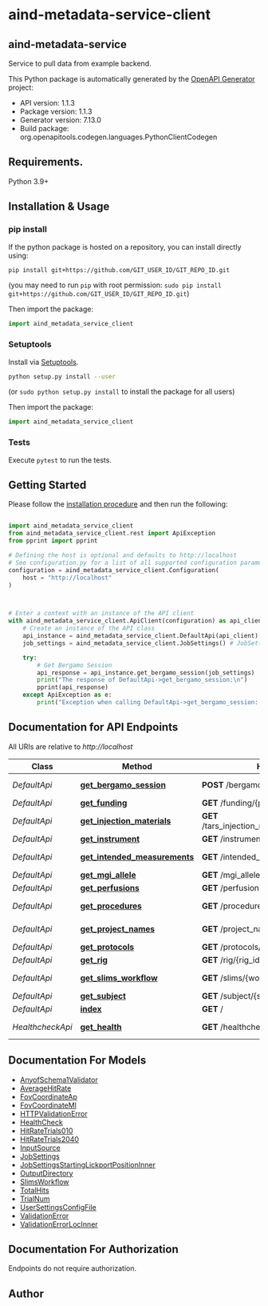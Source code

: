 # aind-metadata-service-client

## aind-metadata-service

Service to pull data from example backend.



This Python package is automatically generated by the [OpenAPI Generator](https://openapi-generator.tech) project:

- API version: 1.1.3
- Package version: 1.1.3
- Generator version: 7.13.0
- Build package: org.openapitools.codegen.languages.PythonClientCodegen

## Requirements.

Python 3.9+

## Installation & Usage
### pip install

If the python package is hosted on a repository, you can install directly using:

```sh
pip install git+https://github.com/GIT_USER_ID/GIT_REPO_ID.git
```
(you may need to run `pip` with root permission: `sudo pip install git+https://github.com/GIT_USER_ID/GIT_REPO_ID.git`)

Then import the package:
```python
import aind_metadata_service_client
```

### Setuptools

Install via [Setuptools](http://pypi.python.org/pypi/setuptools).

```sh
python setup.py install --user
```
(or `sudo python setup.py install` to install the package for all users)

Then import the package:
```python
import aind_metadata_service_client
```

### Tests

Execute `pytest` to run the tests.

## Getting Started

Please follow the [installation procedure](#installation--usage) and then run the following:

```python

import aind_metadata_service_client
from aind_metadata_service_client.rest import ApiException
from pprint import pprint

# Defining the host is optional and defaults to http://localhost
# See configuration.py for a list of all supported configuration parameters.
configuration = aind_metadata_service_client.Configuration(
    host = "http://localhost"
)



# Enter a context with an instance of the API client
with aind_metadata_service_client.ApiClient(configuration) as api_client:
    # Create an instance of the API class
    api_instance = aind_metadata_service_client.DefaultApi(api_client)
    job_settings = aind_metadata_service_client.JobSettings() # JobSettings | 

    try:
        # Get Bergamo Session
        api_response = api_instance.get_bergamo_session(job_settings)
        print("The response of DefaultApi->get_bergamo_session:\n")
        pprint(api_response)
    except ApiException as e:
        print("Exception when calling DefaultApi->get_bergamo_session: %s\n" % e)

```

## Documentation for API Endpoints

All URIs are relative to *http://localhost*

Class | Method | HTTP request | Description
------------ | ------------- | ------------- | -------------
*DefaultApi* | [**get_bergamo_session**](docs/DefaultApi.md#get_bergamo_session) | **POST** /bergamo_session | Get Bergamo Session
*DefaultApi* | [**get_funding**](docs/DefaultApi.md#get_funding) | **GET** /funding/{project_name} | Get Funding
*DefaultApi* | [**get_injection_materials**](docs/DefaultApi.md#get_injection_materials) | **GET** /tars_injection_materials/{prep_lot_number} | Get Injection Materials
*DefaultApi* | [**get_instrument**](docs/DefaultApi.md#get_instrument) | **GET** /instrument/{instrument_id} | Get Instrument
*DefaultApi* | [**get_intended_measurements**](docs/DefaultApi.md#get_intended_measurements) | **GET** /intended_measurements/{subject_id} | Get Intended Measurements
*DefaultApi* | [**get_mgi_allele**](docs/DefaultApi.md#get_mgi_allele) | **GET** /mgi_allele/{allele_name} | Get Mgi Allele
*DefaultApi* | [**get_perfusions**](docs/DefaultApi.md#get_perfusions) | **GET** /perfusions/{subject_id} | Get Perfusions
*DefaultApi* | [**get_procedures**](docs/DefaultApi.md#get_procedures) | **GET** /procedures/{subject_id} | Get Procedures
*DefaultApi* | [**get_project_names**](docs/DefaultApi.md#get_project_names) | **GET** /project_names | Get Project Names
*DefaultApi* | [**get_protocols**](docs/DefaultApi.md#get_protocols) | **GET** /protocols/{protocol_name} | Get Protocols
*DefaultApi* | [**get_rig**](docs/DefaultApi.md#get_rig) | **GET** /rig/{rig_id} | Get Rig
*DefaultApi* | [**get_slims_workflow**](docs/DefaultApi.md#get_slims_workflow) | **GET** /slims/{workflow} | Get Slims Workflow
*DefaultApi* | [**get_subject**](docs/DefaultApi.md#get_subject) | **GET** /subject/{subject_id} | Get Subject
*DefaultApi* | [**index**](docs/DefaultApi.md#index) | **GET** / | Index
*HealthcheckApi* | [**get_health**](docs/HealthcheckApi.md#get_health) | **GET** /healthcheck | Perform a Health Check


## Documentation For Models

 - [AnyofSchema1Validator](docs/AnyofSchema1Validator.md)
 - [AverageHitRate](docs/AverageHitRate.md)
 - [FovCoordinateAp](docs/FovCoordinateAp.md)
 - [FovCoordinateMl](docs/FovCoordinateMl.md)
 - [HTTPValidationError](docs/HTTPValidationError.md)
 - [HealthCheck](docs/HealthCheck.md)
 - [HitRateTrials010](docs/HitRateTrials010.md)
 - [HitRateTrials2040](docs/HitRateTrials2040.md)
 - [InputSource](docs/InputSource.md)
 - [JobSettings](docs/JobSettings.md)
 - [JobSettingsStartingLickportPositionInner](docs/JobSettingsStartingLickportPositionInner.md)
 - [OutputDirectory](docs/OutputDirectory.md)
 - [SlimsWorkflow](docs/SlimsWorkflow.md)
 - [TotalHits](docs/TotalHits.md)
 - [TrialNum](docs/TrialNum.md)
 - [UserSettingsConfigFile](docs/UserSettingsConfigFile.md)
 - [ValidationError](docs/ValidationError.md)
 - [ValidationErrorLocInner](docs/ValidationErrorLocInner.md)


<a id="documentation-for-authorization"></a>
## Documentation For Authorization

Endpoints do not require authorization.


## Author




